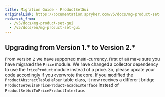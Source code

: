```yaml
---
title: Migration Guide - ProductSetGui
originalLink: https://documentation.spryker.com/v5/docs/mg-product-set-gui
redirect_from:
  - /v5/docs/mg-product-set-gui
  - /v5/docs/en/mg-product-set-gui
---
```


## Upgrading from Version 1.* to Version 2.*

From version 2 we have supported multi-currency. First of all make sure you have migrated the `Price` module. We have changed a collector dependency to use the `PriceProduct` module instead of a price. So, please update your code accordingly if you overwrote the core. If you modified the `ProductAbstractTableHelper` table class, it now receives a different bridge `ProductSetGuiToPriceProductFacadeInterface` instead of `ProductSetGuiToPriceProductInterface`.
